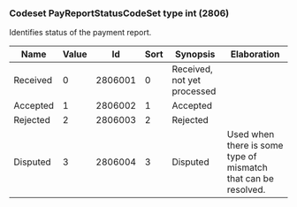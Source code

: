 ### Codeset PayReportStatusCodeSet type int (2806)

Identifies status of the payment report.

| Name     | Value | Id      | Sort | Synopsis                    | Elaboration                                                    |
|----------|-------|---------|------|-----------------------------|----------------------------------------------------------------|
| Received | 0     | 2806001 | 0    | Received, not yet processed |                                                                |
| Accepted | 1     | 2806002 | 1    | Accepted                    |                                                                |
| Rejected | 2     | 2806003 | 2    | Rejected                    |                                                                |
| Disputed | 3     | 2806004 | 3    | Disputed                    | Used when there is some type of mismatch that can be resolved. |

